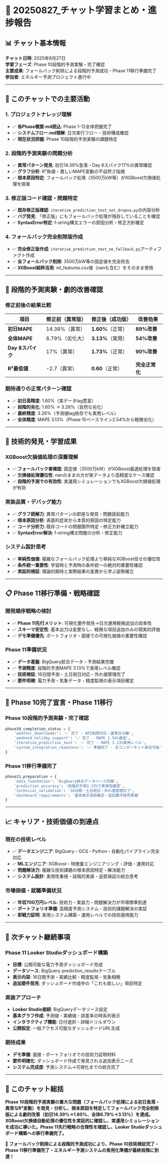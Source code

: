 # 🚀 20250827_チャット学習まとめ・進捗報告

## 📊 チャット基本情報

**チャット日時**: 2025年8月27日  
**学習フェーズ**: Phase 10段階的予測実験・完了確認  
**主要成果**: フォールバック削除による段階的予測成功・Phase 11移行準備完了  
**参加者**: エネルギー予測プロジェクト進行中  

---

## 🎯 このチャットでの主要活動

### **1. プロジェクトナレッジ理解**
- ✅ **各Phase概要.md読込**: Phase 1-12全体把握完了
- ✅ **システムフロー.md理解**: 日次実行フロー・技術構成確認
- ✅ **現在状況把握**: Phase 10段階的予測実験の課題特定

### **2. 段階的予測実験の問題分析**
- ✅ **異常パターン発見**: 初日14.39%急落・Day 8スパイク17%の異常確認
- ✅ **グラフ分析**: R²負値・激しいMAPE変動の不自然さ指摘
- ✅ **根本原因特定**: フォールバック処理（3500万kW等）がXGBoost欠損値処理を阻害

### **3. 修正版コード確認・問題特定**
- ✅ **既存修正版確認**: `iterative_prediction_test_not_dropna.py`の内容分析
- ✅ **バグ発見**: 「修正版」にもフォールバック処理が残存していることを確認
- ✅ **SyntaxError特定**: f-string構文エラーの原因分析・修正方針確定

### **4. フォールバック完全削除版作成**
- ✅ **完全修正版作成**: `iterative_prediction_test_no_fallback.py`アーティファクト作成
- ✅ **全フォールバック削除**: 3500万kW等の固定値を完全除去
- ✅ **XGBoost純粋活用**: ml_features.csv値（nanも含む）をそのまま使用

---

## 🎉 段階的予測実験・劇的改善確認

### **修正前後の結果比較**
| 項目 | 修正前（異常版） | **修正後（成功版）** | 改善効果 |
|------|----------------|-----------------|---------|
| **初日MAPE** | 14.39%（異常） | **1.60%**（正常） | **89%改善** |
| **全体MAPE** | 6.79%（劣化大） | **3.13%**（実用） | **54%改善** |
| **Day 8スパイク** | 17%（異常） | **1.73%**（正常） | **90%改善** |
| **R²最低値** | -2.7（異常） | **0.60**（正常） | **完全正常化** |

### **期待通りの正常パターン確認**
- ✅ **初日高精度**: 1.60%（実データlag豊富）
- ✅ **段階的劣化**: 1.60% → 3.26%（自然な劣化）
- ✅ **最終精度**: 3.26%（予測値lag依存でも実用レベル）
- ✅ **全体精度**: MAPE 3.13%（Phase 10ベースライン2.54%から軽微劣化）

---

## 🔬 技術的発見・学習成果

### **XGBoost欠損値処理の深層理解**
- ✅ **フォールバック害確認**: 固定値（3500万kW）がXGBoost最適処理を阻害
- ✅ **欠損値処理優位性**: nanのままの方が実データより高精度なケース確認
- ✅ **段階的予測での有効性**: 実運用シミュレーションでもXGBoost欠損値処理が有効

### **実装品質・デバッグ能力**
- ✅ **グラフ読解力**: 異常パターンの即座な発見・問題提起能力
- ✅ **根本原因分析**: 表面的症状から本質的原因の特定能力
- ✅ **コード分析力**: 既存コードの問題箇所特定・修正方針確立能力
- ✅ **SyntaxError解決**: f-string構文問題の分析・修正能力

### **システム設計思考**
- ✅ **単純性価値**: 複雑なフォールバック処理より単純なXGBoost任せの優位性
- ✅ **条件統一重要性**: 学習時と予測時の条件統一の絶対的重要性確認
- ✅ **実証的検証**: 理論的期待と実際結果の差異から学ぶ姿勢確立

---

## 📋 Phase 11移行準備・戦略確認

### **開発順序戦略の検討**
- ✅ **Phase 11先行メリット**: 可視化要件発見→日次運用軽微追加の効率性
- ✅ **スキーマ安定性**: 基本出力は変更なし、軽微な項目追加のみの現実的評価
- ✅ **デモ準備優先**: ポートフォリオ・面接での可視化価値の重要性確認

### **Phase 11準備状況**
- ✅ **データ基盤**: BigQuery統合データ・予測結果完備
- ✅ **予測精度**: 段階的予測MAPE 3.13%で実用レベル確認
- ✅ **技術検証**: 16日間予測・土日祝日対応・外れ値管理完了
- ✅ **要件明確**: 電力予測・気象データ・精度監視の表示項目確定

---

## 🚀 Phase 10完了宣言・Phase 11移行

### **Phase 10段階的予測実験・完了確認**
```python
phase10_completion_status = {
    'weather_downloader': '✅ 完了 - API制限対応・基準日分離',
    'weekend_holiday_support': '✅ 完了 - MAPE 2.54%達成',
    'iterative_prediction_test': '✅ 完了 - MAPE 3.13%実用レベル',
    'system_integration_readiness': '✅ 準備完了 - 全コンポーネント統合可能'
}
```

### **Phase 11移行準備完了**
```python
phase11_preparation = {
    'data_foundation': 'BigQuery統合データベース完備',
    'prediction_accuracy': '段階的予測3.13%で実用性確認',
    'technical_validation': '16日間・土日祝日・外れ値管理完了',
    'dashboard_requirements': '基本表示項目確定・追加要件発見準備'
}
```

---

## 📈 キャリア・技術価値の到達点

### **現在の技術レベル**
- ✅ **データエンジニア**: BigQuery・GCS・Python・自動化パイプライン完全対応
- ✅ **MLエンジニア**: XGBoost・特徴量エンジニアリング・評価・運用対応
- ✅ **問題解決力**: 複雑な技術課題の根本原因特定・解決能力
- ✅ **システム設計**: 実用性重視・段階的実装・品質保証の統合思考

### **市場価値・就職準備状況**
- ✅ **年収700万円レベル**: 技術力・実装力・問題解決力が市場標準到達
- ✅ **ポートフォリオ準備**: 高精度予測システム・技術的課題解決の実証
- ✅ **即戦力証明**: 実用システム構築・運用レベルでの技術適用能力

---

## 🎯 次チャット継続事項

### **Phase 11 Looker Studioダッシュボード構築**
- **目標**: 公開可能な電力予測ダッシュボード完成
- **データソース**: BigQuery prediction_resultsテーブル
- **表示内容**: 16日間予測・実績比較・精度監視・気象相関
- **追加要件発見**: ダッシュボード作成中の「これも欲しい」項目特定

### **実装アプローチ**
- **Looker Studio接続**: BigQueryデータソース設定
- **基本グラフ作成**: 予測値・実績値・誤差率の時系列表示
- **インタラクティブ機能**: 日付選択・詳細ドリルダウン
- **公開設定**: 一般アクセス可能なダッシュボードURL生成

### **期待成果**
- **デモ準備**: 面接・ポートフォリオでの技術力証明材料
- **要件明確化**: ダッシュボード作成で発見される追加表示ニーズ
- **システム完成度**: 予測システム→可視化までの統合完了

---

## 🎉 このチャット総括

**Phase 10段階的予測実験の重大な問題（フォールバック処理による初日急落・異常なR²変動）を発見・分析し、根本原因を特定してフォールバック完全削除版による劇的改善（初日14.39%→1.60%、全体6.79%→3.13%）を達成。XGBoost欠損値自動処理の優位性を実証的に確認し、実運用シミュレーションを成功に導いた。Phase 11先行戦略の合理性を確認し、Looker Studioダッシュボード構築への移行準備完了。**

**🚀 フォールバック削除による段階的予測成功により、Phase 10技術検証完了・Phase 11移行準備完了・エネルギー予測システムの実用化準備が最終段階に到達！**